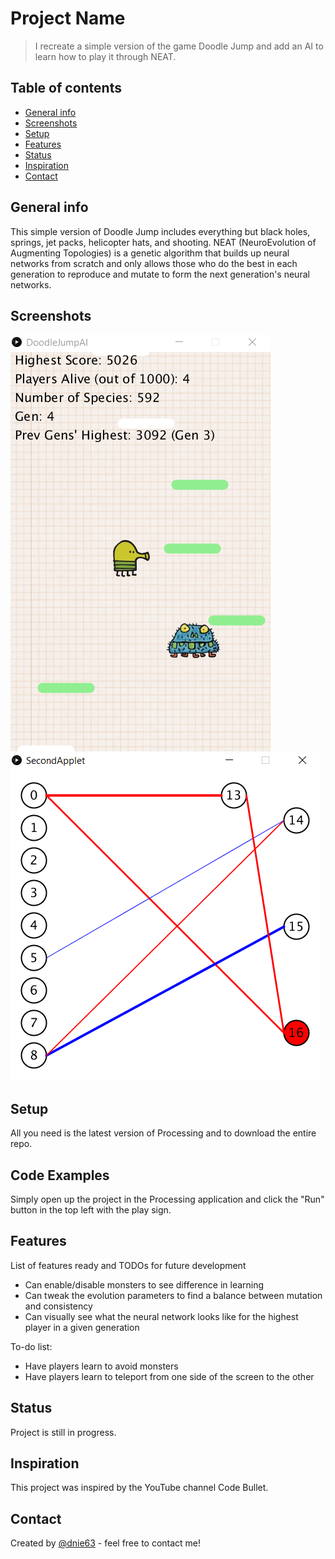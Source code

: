 # Project Name
> I recreate a simple version of the game Doodle Jump and add an AI to learn how to play it through NEAT.

## Table of contents
* [General info](#general-info)
* [Screenshots](#screenshots)
* [Setup](#setup)
* [Features](#features)
* [Status](#status)
* [Inspiration](#inspiration)
* [Contact](#contact)

## General info
This simple version of Doodle Jump includes everything but black holes, springs, jet packs, helicopter hats, and shooting. NEAT (NeuroEvolution of Augmenting Topologies) is a genetic algorithm that builds up neural networks from scratch and only allows those who do the best in each generation to reproduce and mutate to form the next generation's neural networks.

## Screenshots
![Doodle Jump screenshot](./doodlejump.png)
![Neural Network screenshot](./neuralnet.png)

## Setup
All you need is the latest version of Processing and to download the entire repo.

## Code Examples
Simply open up the project in the Processing application and click the "Run" button in the top left with the play sign.

## Features
List of features ready and TODOs for future development
* Can enable/disable monsters to see difference in learning
* Can tweak the evolution parameters to find a balance between mutation and consistency
* Can visually see what the neural network looks like for the highest player in a given generation

To-do list:
* Have players learn to avoid monsters
* Have players learn to teleport from one side of the screen to the other

## Status
Project is still in progress.

## Inspiration
This project was inspired by the YouTube channel Code Bullet.

## Contact
Created by [@dnie63](https://www.github.com/dnie63) - feel free to contact me!